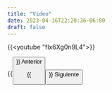 ```yaml
---
title: "Video"
date: 2023-04-16T22:20:36-06:00
draft: false
---
```


{{<youtube "fIx6Xg0n9L4">}}

{{<button class=myButtonVideoTwo relref="/posts/curso/unidad4/protocolos/introduccion.md">}} Anterior

{{<button class=myButtonVideo relref="/posts/curso/unidad4/protocolos/more.md">}} Siguiente